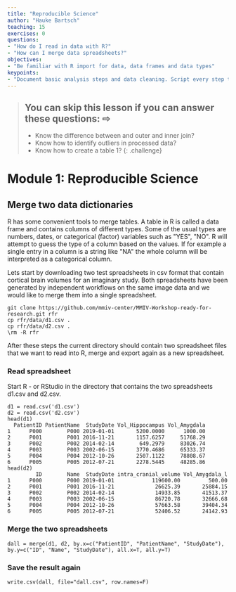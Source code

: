```yaml
---
title: "Reproducible Science"
author: "Hauke Bartsch"
teaching: 15
exercises: 0
questions:
- "How do I read in data with R?"
- "How can I merge data spreadsheets?"
objectives:
- "Be familiar with R import for data, data frames and data types"
keypoints:
- "Document basic analysis steps and data cleaning. Script every step to make them reproducible."
---
```


> ## You can skip this lesson if you can answer these questions: &#8680;
>
>  - Know the difference between and outer and inner join?
>  - Know how to identify outliers in processed data?
>  - Know how to create a table 1?
{: .challenge}

# Module 1: Reproducible Science

## Merge two data dictionaries

R has some convenient tools to merge tables. A table in R is called a data frame and contains columns of different types. Some of the usual types are numbers, dates, or categorical (factor) variables such as "YES", "NO". R will attempt to guess the type of a column based on the values. If for example a single entry in a column is a string like "NA" the whole column will be interpreted as a categorical column.

Lets start by downloading two test spreadsheets in csv format that contain cortical brain volumes for an imaginary study. Both spreadsheets have been generated by independent workflows on the same image data and we would like to merge them into a single spreadsheet.

~~~
git clone https://github.com/mmiv-center/MMIV-Workshop-ready-for-research.git rfr
cp rfr/data/d1.csv .
cp rfr/data/d2.csv .
\rm -R rfr
~~~

After these steps the current directory should contain two spreadsheet files that we want to read into R, merge and export again as a new spreadsheet.

### Read spreadsheet

Start R - or RStudio in the directory that contains the two spreadsheets d1.csv and d2.csv.
~~~
d1 = read.csv('d1.csv')
d2 = read.csv('d2.csv')
head(d1)
  PatientID PatientName  StudyDate Vol_Hippocampus Vol_Amygdala
1      P000        P000 2019-01-01       5200.0000      1000.00
2      P001        P001 2016-11-21       1157.6257     51768.29
3      P002        P002 2014-02-14        649.2979     83026.74
4      P003        P003 2002-06-15       3770.4686     65333.37
5      P004        P004 2012-10-26       2507.1122     78808.67
6      P005        P005 2012-07-21       2278.5445     48285.86
head(d2)
         ID        Name  StudyDate intra_cranial_volume Vol_Amygdala_l
1      P000        P000 2019-01-01            119600.00         500.00
2      P001        P001 2016-11-21             26625.39       25884.15
3      P002        P002 2014-02-14             14933.85       41513.37
4      P003        P003 2002-06-15             86720.78       32666.68
5      P004        P004 2012-10-26             57663.58       39404.34
6      P005        P005 2012-07-21             52406.52       24142.93
~~~

### Merge the two spreadsheets

~~~
dall = merge(d1, d2, by.x=c("PatientID", "PatientName", "StudyDate"), by.y=c("ID", "Name", "StudyDate"), all.x=T, all.y=T)
~~~

### Save the result again

~~~
write.csv(dall, file="dall.csv", row.names=F)
~~~
